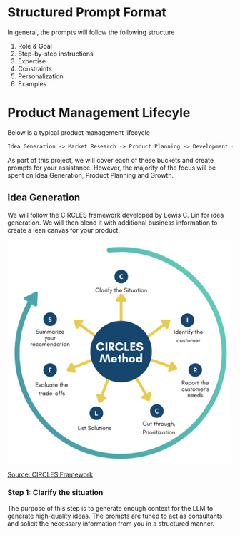 # Structured Prompt Format
In general, the prompts will follow the following structure

1. Role & Goal
2. Step-by-step instructions
3. Expertise
4. Constraints
5. Personalization
6. Examples

# Product Management Lifecyle
Below is a typical product management lifecycle
```markdown
Idea Generation -> Market Research -> Product Planning -> Development -> Launch -> Post-Launch -> Growth and Scaling
```

As part of this project, we will cover each of these buckets and create prompts for your assistance. However, the majority of the focus will be spent on Idea Generation, Product Planning and Growth.

## Idea Generation
We will follow the CIRCLES framework developed by Lewis C. Lin for idea generation. We will then blend it with additional business information to create a lean canvas for your product.

<img src="circles_framework.png" alt="circles framework" width="500" height="500">

[Source: CIRCLES Framework](https://www.lewis-lin.com/blog/circles-method-diagram-updated-for-2022)

### Step 1: Clarify the situation
The purpose of this step is to generate enough context for the LLM to generate high-quality ideas. The prompts are tuned to act as consultants and solicit the necessary information from you in a structured manner.